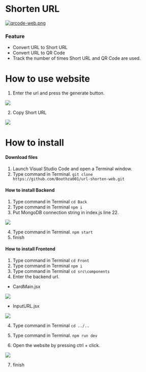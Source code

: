 # Shorten URL

[![qrcode-web.png](https://i.postimg.cc/c4tnL310/qrcode-web.png)](https://ugritbooth.netlify.app/)

### Feature
- Convert URL to Short URL
- Convert URL to QR Code
- Track the number of times Short URL and QR Code are used.

# How to use website
1. Enter the url and press the generate button.

[![](https://i.postimg.cc/0jc5GDgW/Screenshot-2024-03-31-135436.png)](https://postimg.cc/fSShD3Rm)

2. Copy Short URL

[![](https://i.postimg.cc/V69X8GMJ/Screenshot-2024-03-31-140043.png)](https://postimg.cc/7G651NK4)


# How to install

#### Download files
1. Launch Visual Studio Code and open a Terminal window.
2. Type command in Terminal.     `git clone https://github.com/Boothza001/url-shorten-web.git`

#### How to install Backend
1. Type command in Terminal     `cd Back`
2. Type command in Terminal     `npm i`
3. Put MongoDB connection string in index.js line 22.

[![](https://i.postimg.cc/507h938m/Screenshot-2024-03-31-132026.png)](https://postimg.cc/7GzsmSsC)

4. Type command in Terminal.     `npm start`
5. finish

#### How to install Frontend
1. Type command in Terminal     `cd Front`
2. Type command in Terminal     `npm i`
2. Type command in Terminal     `cd src\components`
3. Enter the backend url.
- CardMain.jsx

[![](https://i.postimg.cc/76mPy0B3/Screenshot-2024-03-31-133244.png)](https://postimg.cc/cgtGRgGC)

- InputURL.jsx

[![](https://i.postimg.cc/JnLncRFF/Screenshot-2024-03-31-134124.png)](https://postimg.cc/t1Bp9Gpd)

4. Type command in Terminal     `cd ../..`
5. Type command in Terminal.     `npm run dev`

6. Open the website by pressing ctrl + click.

[![](https://i.postimg.cc/k57msw9n/Screenshot-2024-03-31-141041.png)](https://postimg.cc/CRrXLGzt)

7. finish
